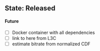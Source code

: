 ## **State**: Released
#### Future

- [ ] Docker container with all dependencies
- [ ] link to here from L3C
- [ ] estimate bitrate from normalized CDF
